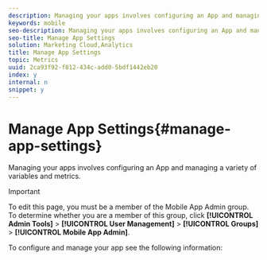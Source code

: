 ```yaml
---
description: Managing your apps involves configuring an App and managing a variety of variables and metrics.
keywords: mobile
seo-description: Managing your apps involves configuring an App and managing a variety of variables and metrics.
seo-title: Manage App Settings
solution: Marketing Cloud,Analytics
title: Manage App Settings
topic: Metrics
uuid: 2ca93f92-f812-434c-add0-5bdf1442eb20
index: y
internal: n
snippet: y
---
```


# Manage App Settings{#manage-app-settings}

Managing your apps involves configuring an App and managing a variety of variables and metrics.

>[!IMPORTANT]
>
>To edit this page, you must be a member of the Mobile App Admin group. To determine whether you are a member of this group, click **[!UICONTROL Admin Tools]** > **[!UICONTROL User Management]** > **[!UICONTROL Groups]** > **[!UICONTROL Mobile App Admin]**.

To configure and manage your app see the following information: 
